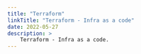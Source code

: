 ```yaml
---
title: "Terraform"
linkTitle: "Terraform - Infra as a code"
date: 2022-05-27
description: >
    Terraform - Infra as a code.
---
```



